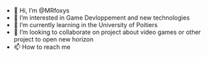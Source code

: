 - 👋 Hi, I’m @MRfoxys
- 👀 I’m interested in Game Devloppement and new technologies
- 🌱 I’m currently learning in the University of Poitiers
- 💞️ I’m looking to collaborate on project about video games or other project to open new horizon
- 📫 How to reach me 

<!---
MRfoxys/MRfoxys is a ✨ special ✨ repository because its `README.md` (this file) appears on your GitHub profile.
You can click the Preview link to take a look at your changes.
--->
